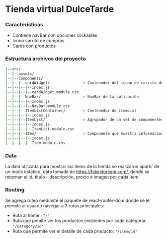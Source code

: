 # Tienda virtual DulceTarde

### Caracteristicas

- Contiene navBar con opciones clickables 
- Icono carrito de compras
- Cards con productos 

### Estructura archivos del proyecto

```sh
|--src/
|--|--assets/
|--|--components/
|--|--|--cardWidget/              -> Contenedor del icono de carrito de compras
|--|--|--|--index.js
|--|--|--|--cardWidget.module.css
|--|--|--NavBar/                  -> NavBar de la aplicación
|--|--|--|--index.js
|--|--|--|--NavBar.module.css
|--|--|--ItemListContainer/       -> Contenedor de itemList
|--|--|--|--index.js
|--|--|--ItemList/                -> Agrupador de un set de componentes Item.js 
|--|--|--|--index.js
|--|--|--|--ItemList.module.css
|--|--|--Item/                    -> Componente que muestra información breve del producto
|--|--|--|--index.js
|--|--|--|--Item.module.css
```


### Data 

La data utilizada para mostrar los items de la tienda se realizaron apartir de un mock estatico, data tomada de https://fakestoreapi.com/, donde se retornan el id, titulo - descripción, precio e imagen por cada item. 

### Routing 

Se agrega ruteo mediante el paquete de react-router-dom donde se le permite al usuario navegar a 3 rutas principales: 

- Ruta al home : ``` "/" ```
- Ruta que pemite ver los productos existentes por cada categoria: ``` "/category/id" ```
- Ruta que permite ver el detalle de cada producto: ``` "/item/id" ```

